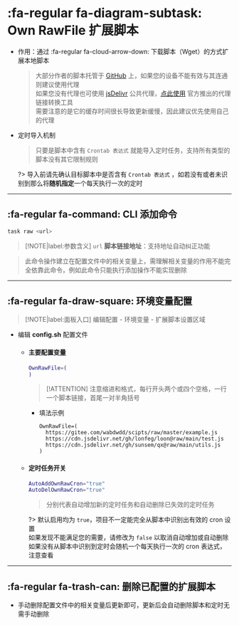 # :fa-regular fa-diagram-subtask: Own RawFile 扩展脚本

  - 作用：通过 :fa-regular fa-cloud-arrow-down: 下载脚本（Wget）的方式扩展本地脚本

    > 大部分作者的脚本托管于 [GitHub](https://github.com) 上，如果您的设备不能有效与其连通则建议使用代理\
    > 如果您没有代理也可使用 [jsDelivr](https://www.jsdelivr.com/?docs=gh) 公共代理，[点此使用](https://www.jsdelivr.com/github) 官方推出的代理链接转换工具\
    > 需要注意的是它的缓存时间很长导致更新缓慢，因此建议优先使用自己的代理

  - 定时导入机制

    > 只要是脚本中含有 `Crontab 表达式` 就能导入定时任务，支持所有类型的脚本没有其它限制规则

    ?> 导入前请先确认目标脚本中是否含有 `Crontab 表达式` ，如若没有或者未识别到那么将**随机指定**一个每天执行一次的定时

***

## :fa-regular fa-command: CLI 添加命令

  ```bash
  task raw <url>
  ```
  > [!NOTE|label:参数含义]
  > `url` **脚本链接地址**：支持地址自动纠正功能

  > 此命令操作建立在配置文件中的相关变量上，需理解相关变量的作用不能完全依靠此命令，例如此命令只能执行添加操作不能实现删除

***

## :fa-regular fa-draw-square: 环境变量配置

  > [!NOTE|label:面板入口]
  > 编辑配置 - 环境变量 - 扩展脚本设置区域

  - 编辑 **config.sh** 配置文件

    - #### 主要配置变量

      ```bash
      OwnRawFile=(
      )
      ```
      > [!ATTENTION]
      > 注意缩进和格式，每行开头两个或四个空格，一行一个脚本链接，首尾一对半角括号

      - 填法示例

        ```
        OwnRawFile=(
          https://gitee.com/wabdwdd/scipts/raw/master/example.js
          https://cdn.jsdelivr.net/gh/lonfeg/loon@raw/main/test.js
          https://cdn.jsdelivr.net/gh/sunsem/qx@raw/main/utils.js
        )
        ```

    - #### 定时任务开关

      ```bash
      AutoAddOwnRawCron="true"
      AutoDelOwnRawCron="true"
      ```

      > 分别代表自动增加新的定时任务和自动删除已失效的定时任务

      ?> 默认启用均为 `true`，项目不一定能完全从脚本中识别出有效的 cron 设置\
        如果发现不能满足您的需要，请修改为 `false` 以取消自动增加或自动删除\
        如果没有从脚本中识别到定时会随机一个每天执行一次的 cron 表达式，注意查看

***

## :fa-regular fa-trash-can: 删除已配置的扩展脚本 <!-- {docsify-ignore} -->

  - 手动删除配置文件中的相关变量后更新即可，更新后会自动删除脚本和定时无需手动删除